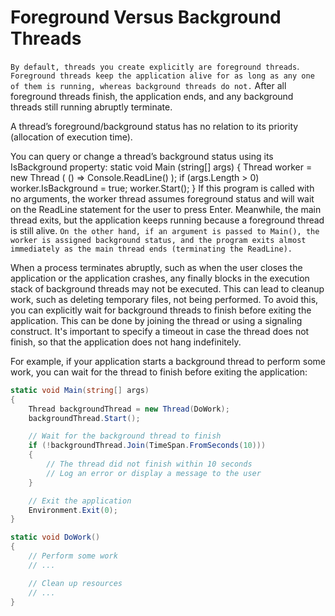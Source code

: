 # Foreground Versus Background Threads
`By default, threads you create explicitly are foreground threads`. `Foreground threads keep the application alive for as long as any one of them is running, whereas background threads do not.` After all foreground threads finish, the application ends, and any background threads still running abruptly terminate.

A thread’s foreground/background status has no relation to its priority (allocation of execution time).

You can query or change a thread’s background status using its IsBackground property:
    static void Main (string[] args)
    {
      Thread worker = new Thread ( () => Console.ReadLine() );
      if (args.Length > 0) worker.IsBackground = true;
      worker.Start();
}
If this program is called with no arguments, the worker thread assumes foreground status and will wait on the ReadLine statement for the user to press Enter. Meanwhile, the main thread exits, but the application keeps running because a foreground thread is still alive. `On the other hand, if an argument is passed to Main(), the worker is assigned background status, and the program exits almost immediately as the main thread ends (terminating the ReadLine).`

When a process terminates abruptly, such as when the user closes the application or the application crashes, any finally blocks in the execution stack of background threads may not be executed. This can lead to cleanup work, such as deleting temporary files, not being performed. To avoid this, you can explicitly wait for background threads to finish before exiting the application. This can be done by joining the thread or using a signaling construct. It's important to specify a timeout in case the thread does not finish, so that the application does not hang indefinitely.

For example, if your application starts a background thread to perform some work, you can wait for the thread to finish before exiting the application:

```c#
static void Main(string[] args)
{
    Thread backgroundThread = new Thread(DoWork);
    backgroundThread.Start();

    // Wait for the background thread to finish
    if (!backgroundThread.Join(TimeSpan.FromSeconds(10)))
    {
        // The thread did not finish within 10 seconds
        // Log an error or display a message to the user
    }

    // Exit the application
    Environment.Exit(0);
}

static void DoWork()
{
    // Perform some work
    // ...

    // Clean up resources
    // ...
}

```